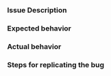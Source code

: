 ### Issue Description

### Expected behavior

### Actual behavior

### Steps for replicating the bug
